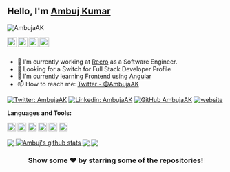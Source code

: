 ## Hello, I'm [Ambuj Kumar](http://itsambuja.me)

<p align="left"> <img src="https://komarev.com/ghpvc/?username=AmbujaAK&label=Views&color=blue&style=plastic" alt="AmbujaAK" /> </p>

<a href="https://twitter.com/AmbujaAK">
  <img align="left" alt="Ambuj's Twitter" width="22px" src="https://cdn.jsdelivr.net/npm/simple-icons@v3/icons/twitter.svg" />
</a>
<a href="https://www.linkedin.com/in/ambuj-kumar-83a5a7135">
  <img align="left" alt="Ambuj's Linkdein" width="22px" src="https://cdn.jsdelivr.net/npm/simple-icons@v3/icons/linkedin.svg" />
</a>
<a href="https://github.com/AmbujaAK">
  <img align="left" alt="Ambuj's Github" width="22px" src="https://cdn.jsdelivr.net/npm/simple-icons@v3/icons/github.svg" />
</a>
<a href="https://instagram.com/itsambuja/">
  <img align="left" alt="Ambuj's Instagram" width="22px" src="https://cdn.jsdelivr.net/npm/simple-icons@v3/icons/instagram.svg" />
</a>
<br/>
<br/>



- 🔭 I’m currently working at [Recro](https://recro.io) as a Software Engineer.
- 🏃 Looking for a Switch for Full Stack Developer Profile 
- 🌱 I’m currently learning Frontend using [Angular](https://angular.io)
- 📫 How to reach me: [Twitter - @AmbujaAK](https://www.linkedin.com/in/ambuj-kumar-83a5a7135)

[![Twitter: AmbujaAK](https://img.shields.io/twitter/follow/AmbujaAK?style=social)](https://twitter.com/AmbujaAK)
[![Linkedin: AmbujaAK](https://img.shields.io/badge/-AmbujaAK-blue?style=flat-square&logo=Linkedin&logoColor=white&link=https://www.linkedin.com/in/ambuj-kumar-83a5a7135/)](https://www.linkedin.com/in/ambuj-kumar-83a5a7135/)
[![GitHub AmbujaAK](https://img.shields.io/github/followers/AmbujaAK?label=follow&style=social)](https://github.com/AmbujaAK)
[![website](https://img.shields.io/badge/PortfolioWebsite-itsambuja.me-2648ff?style=flat-square&logo=google-chrome)](http://itsambuja.me/)


**Languages and Tools:**  

<code><img height="20" src="https://user-images.githubusercontent.com/22987600/88457886-7a9a1500-cea7-11ea-8174-f5078cf7d029.png"></code>
<code><img height="20" src="https://user-images.githubusercontent.com/22987600/88450395-3c333480-ce6c-11ea-8703-c7e75af43734.png"></code>
<code><img height="20" src="https://user-images.githubusercontent.com/22987600/88450411-5836d600-ce6c-11ea-93b1-ae5167ed1949.png"></code>
<code><img height="20" src="https://user-images.githubusercontent.com/22987600/88457875-753cca80-cea7-11ea-8882-87ca48b96898.png"></code>
<code><img height="20" src="https://user-images.githubusercontent.com/22987600/88457883-7837bb00-cea7-11ea-808d-9e85ebe6aa14.png"></code>
<code><img height="20" src="https://user-images.githubusercontent.com/22987600/88457888-7d950580-cea7-11ea-98e5-216a1ff41359.png"></code>

<a href="https://github.com/AmbujaAK">
  <img align="center" src="https://github-readme-stats.vercel.app/api/top-langs/?username=AmbujaAK&theme=dark&hide_langs_below=1" />
</a>
<a href="https://github.com/AmbujaAK">
 <img align="center" src="https://github-readme-stats.vercel.app/api?username=AmbujaAK&show_icons=true&theme=dracula&line_height=27" alt="Ambuj's github stats"/>
</a>
<a href="https://github.com/AmbujaAK/MERN-Course-Bootcamp">
  <img align="center" src="https://github-readme-stats.vercel.app/api/pin/?username=AmbujaAK&repo=MERN-Course-Bootcamp&theme=dark" />
</a>
<a href="https://github.com/AmbujaAK/Student-Management-System">
  <img align="center" src="https://github-readme-stats.vercel.app/api/pin/?username=AmbujaAK&repo=Student-Management-System&theme=dark" />
</a>

<div align="center">

### Show some ❤️ by starring some of the repositories!

</div>
